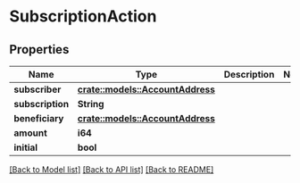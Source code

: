 # SubscriptionAction

## Properties

Name | Type | Description | Notes
------------ | ------------- | ------------- | -------------
**subscriber** | [**crate::models::AccountAddress**](AccountAddress.md) |  | 
**subscription** | **String** |  | 
**beneficiary** | [**crate::models::AccountAddress**](AccountAddress.md) |  | 
**amount** | **i64** |  | 
**initial** | **bool** |  | 

[[Back to Model list]](../README.md#documentation-for-models) [[Back to API list]](../README.md#documentation-for-api-endpoints) [[Back to README]](../README.md)


